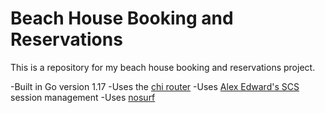 # Beach House Booking and Reservations

This is a repository for my beach house booking and reservations project.

-Built in Go version 1.17
-Uses the [chi router](github.com/go-chi/chi/v5)
-Uses [Alex Edward's SCS](github.com/alexedwards/scs/v2) session management
-Uses [nosurf](github.com/justinas/nosurf)